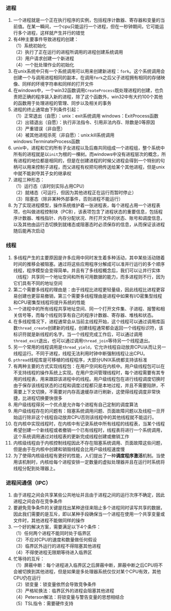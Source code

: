### 进程
1. 一个进程就是一个正在执行程序的实例，包括程序计数器、寄存器和变量的当前值。在某一瞬间，一个cpu只能运行一个进程，但在一秒钟期间，它可能运行多个进程，这样就产生并行的错觉
2. 有4种主要事件导致进程的创建：  
（1）系统初始化  
（2）执行了正在运行的进程所调用的进程创建系统调用  
（3）用户请求创建一个新进程  
（4）一个批处理作业的初始化
3. 在unix系统中只有一个系统调用可以用来创建新进程：`fork`。这个系统调用会创建一个与调用进程相同的副本，在调用`fork`之后父子进程拥有相同的存储映像、同样的环境字符串和同样的打开文件
4. 在windows中，一个win32函数调用`CreateProcess`既处理进程的创建，也负责把正确的程序装入新的进程，除了这个函数外，win32中有大约100个其他的函数用于处理进程的管理、同步以及相关的事务
5. 进程的终止通常由下列条件引起：  
（1）正常退出（自愿）：unix：exit系统调用 windows：ExitProcess函数  
（2）出错退出（自愿）：执行非法指令、引用非法内存、除数是0等原因  
（3）严重错误（非自愿）  
（4）被其他进程杀死（非自愿）：unix:kill系统调用 windows:TerminateProcess函数 
6. unix中，进程和它的所有子女进程以及后裔共同组成一个进程组，整个系统中所有的进程就是以`init`为根的一棵树。而windows中没有进程层次的概念，所有进程的地位都是相同的，但是在创建进程的时候父进程会得到一个特别的句柄可以用来控制子进程，而父进程有权把句柄传送给某个其他进程，但是unix中就不能剥夺其子女的继承权
7. 进程三种形态：  
（1）运行态（该时刻实际占用CPU）  
（2）就绪态（可运行，但因为其他进程正在运行而暂时停止）  
（3）阻塞态（除非某种外部事件，否则进程不能运行）
8. 为了实现进程模型，操作系统维护着一张进程表，每个进程占用一个进程表项，也叫做进程控制块（PCB），该表项包含了进程状态的重要信息，包括程序计数器、堆栈指针、内存分配状况、所打开文件的状态、账号和调度信息，以及其他由运行态切换到就绪态或阻塞态时必须保存的信息，从而保证该进程随后能再次启动

### 线程
1. 多线程产生的主要原因是许多应用中同时发生着多种活动，其中某些活动随着时间的推移会被阻塞。通过将这些应用程序分解成可以准并行运行的多个顺序线程，程序模型会变得简单。并且有了多线程概念后，我们可以让并行实体（线程）共享同一个地址空间和所有可用数据的能力，而多进程则不行，因为它们具有不同的地址空间
2. 第二个需要多线程的理由是：由于线程比进程更轻量级，因此线程比进程更容易创建也更容易撤销，第三个需要多线程理由是进程中如果有I/O密集型线程和CPU密集型线程将提升系统的性能
3. 一个进程中的所有线程共享地址空间、同一个打开文件集、子进程、报警和相关信号等，而每个线程则享有自己的程序计数器、寄存器、堆栈和状态。
4. 在多线程情况下，进程通常会从当前主线程开始，这个线程可以通过调用库函数`thread_create`创建新的线程，创建线程通常都会返回一个线程标识符，该标识符就是新线程的名字。当一个线程完成工作后，可以通过调用`thread_exit`退出，也可以通过调用`thread_join`等待另一个线程退出。
5. 另一个常用的线程调用是`thread_yield`，它允许线程自动放弃CPU从而让另一线程运行。不同于进程，线程无法利用时钟中断强制线程让出CPU。
6. `pthread`线程库是可移植的线程程序，大部分UNIX系统都支持该标准
7. 有两种主要的方式实现线程包：在用户空间和在内核中。用户级线程包可以在不支持线程的操作系统上实现。在用户空间管理线程时，每个进程需要有其专用的线程表，用来跟踪该进程中的线程。用户级线程包在进行线程调度切换时由于保存该线程状态的过程和调度过程都只是本地过程，并且不需要陷阱，不需要上下文切换，不需要对内存高速缓存进行刷新，这使得线程调度非常快捷，比进程切换要快很多
8. 用户级线程得另一个优点是允许每个进程有自己定制的调度算法
9. 用户级线程存在的问题有：阻塞系统调用问题、页面故障问题以及线程一旦开始运行除非这个线程自动放弃CPU否则该线程中的其他线程就不能运行。
10. 在内核中实现线程时，在内核中有记录系统中所有线程的线程表，当某个线程希望创建一个新线程或者撤销一个已有线程时，线程表将进行一个系统调用，这个系统调用通过对线程表的更新完成线程创建或撤销工作
11. 内核级线程由于内核控制线程因此不存在阻塞系统调用、页面故障这些问题，但是由于在内核中创建和销毁线程会比用户级线程速度慢
12. 为了使得内核级线程有更好的性能，人们提出了一种**调度程序激活**机制。当使用该机制时，内核给每个进程安排一定数量的虚拟处理器并且在运行时系统将线程分配到处理器上。

### 进程间通信（IPC）
1. 由于进程之间会共享某些公共地址并且由于进程之间的运行次序不确定，因此进程之间会存在竞争条件
2. 要避免竞争条件的关键是找出某种途径来阻止多个进程同时读写共享的数据，因此我们需要的是互斥，即以某种手段确保当一个进程在使用一个共享变量或文件时，其他进程不能做同样的操作
3. 一个好的解决方案，需要满足以下4个条件：  
（1）任何两个进程不能同时处于临界区  
（2）不应对CPU的速度和数量做任何假设  
（3）临界区外运行的进程不得阻塞其他进程  
（4）不得使进程无限期等待进入临界区
4. 忙等待的互斥：  
（1）屏蔽中断：每个进程进入临界区之后屏蔽中断，屏蔽中断之后CPU将不会被切换到其他进程，但是如果是多处理器系统仅仅对某个CPU有效，其他CPU仍在运行  
（2）锁变量：锁变量依然会导致竞争条件  
（3）严格轮换法：临界区外的进程会阻塞其他进程  
（4）Peterson解法：将锁变量与警告变量的思想相结合  
（5）TSL指令：需要硬件支持